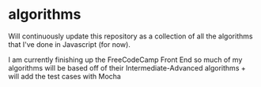 # algorithms

Will continuously update this repository as a collection of
all the algorithms that I've done in Javascript (for now).

I am currently finishing up the FreeCodeCamp Front End so much of my algorithms will be based off of their Intermediate-Advanced algorithms + will add the test cases with Mocha
